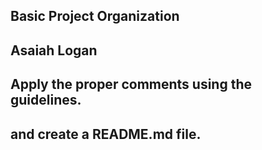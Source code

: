## Basic Project Organization
## Asaiah Logan
## Apply the proper comments using the guidelines.
## and create a README.md file.
